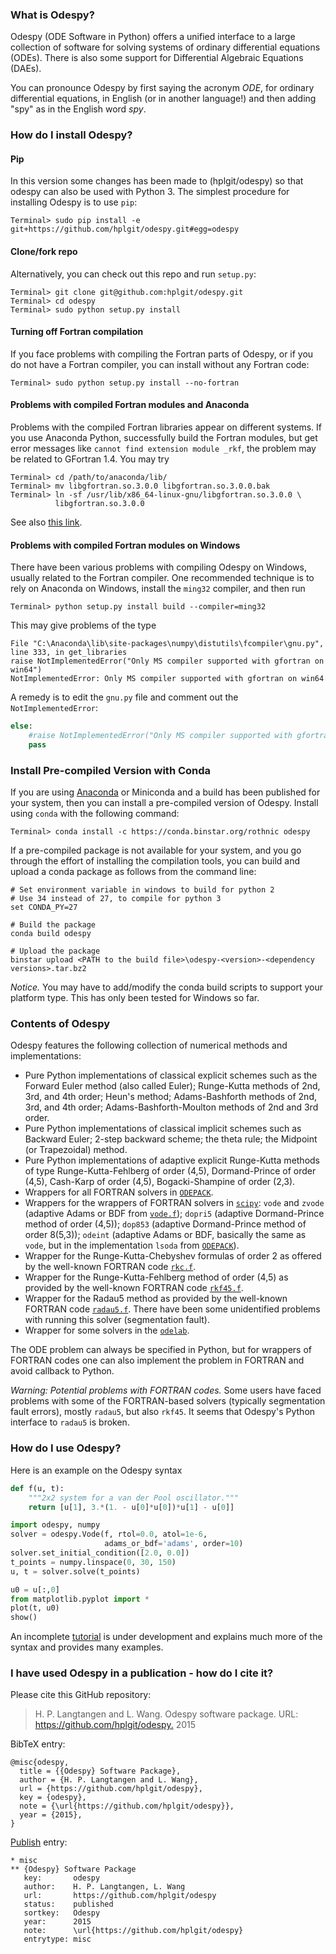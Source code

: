 ### What is Odespy?

Odespy (ODE Software in Python) offers a unified interface to a
large collection of software for solving systems of ordinary
differential equations (ODEs). There is also some support for
Differential Algebraic Equations (DAEs).

You can pronounce Odespy by first saying the acronym *ODE*, for
ordinary differential equations, in English (or in another language!)
and then adding "spy" as in the English word *spy*.

### How do I install Odespy?

#### Pip

In this version some changes has been made to (hplgit/odespy) so that odespy can also be used with Python 3.  The simplest procedure for
installing Odespy is to use `pip`:


```
Terminal> sudo pip install -e git+https://github.com/hplgit/odespy.git#egg=odespy
```

#### Clone/fork repo

Alternatively, you can check out this repo and run `setup.py`:


```
Terminal> git clone git@github.com:hplgit/odespy.git
Terminal> cd odespy
Terminal> sudo python setup.py install
```

#### Turning off Fortran compilation

If you face problems with compiling the Fortran parts of Odespy,
or if you do not have a Fortran compiler, you can install without
any Fortran code:


```
Terminal> sudo python setup.py install --no-fortran
```

#### Problems with compiled Fortran modules and Anaconda

Problems with the compiled Fortran libraries appear on different systems.
If you use Anaconda Python, successfully build the Fortran modules, but
get error messages like `cannot find extension module _rkf`, the problem
may be related to GFortran 1.4. You may try


```
Terminal> cd /path/to/anaconda/lib/
Terminal> mv libgfortran.so.3.0.0 libgfortran.so.3.0.0.bak
Terminal> ln -sf /usr/lib/x86_64-linux-gnu/libgfortran.so.3.0.0 \
          libgfortran.so.3.0.0
```

See also [this link](http://stackoverflow.com/questions/9628273/libgfortran-version-gfortran-1-4-not-found).

#### Problems with compiled Fortran modules on Windows

There have been various problems with compiling Odespy on Windows,
usually related to the Fortran compiler.
One recommended technique is to rely on Anaconda on Windows,
install the `ming32` compiler, and then run


```
Terminal> python setup.py install build --compiler=ming32
```

This may give problems of the type


```
File "C:\Anaconda\lib\site-packages\numpy\distutils\fcompiler\gnu.py",
line 333, in get_libraries
raise NotImplementedError("Only MS compiler supported with gfortran on win64")
NotImplementedError: Only MS compiler supported with gfortran on win64
```

A remedy is to edit the `gnu.py` file and comment out the
`NotImplementedError`:


```python
else:
    #raise NotImplementedError("Only MS compiler supported with gfortran on win64")
    pass
```

### Install Pre-compiled Version with Conda

If you are using [Anaconda](https://store.continuum.io/cshop/anaconda/) or Miniconda and a build has been published for your system, then you can install a pre-compiled version of Odespy. Install using `conda` with the following command:


```
Terminal> conda install -c https://conda.binstar.org/rothnic odespy
```

If a pre-compiled package is not available for your system, and you go
through the effort of installing the compilation tools, you can build
and upload a conda package as follows from the command line:


```shell
# Set environment variable in windows to build for python 2
# Use 34 instead of 27, to compile for python 3
set CONDA_PY=27

# Build the package
conda build odespy

# Upload the package
binstar upload <PATH to the build file>\odespy-<version>-<dependency versions>.tar.bz2
```

*Notice.* 
You may have to add/modify the conda build scripts to support your platform type. This has only been tested for Windows so far.




### Contents of Odespy

Odespy features the following collection of numerical methods and
implementations:

  * Pure Python implementations of classical explicit schemes such as
    the Forward Euler method (also called Euler);
    Runge-Kutta methods of 2nd, 3rd, and 4th order; Heun's method;
    Adams-Bashforth methods of 2nd, 3rd, and 4th order;
    Adams-Bashforth-Moulton methods of 2nd and 3rd order.
  * Pure Python implementations of classical implicit schemes such as
    Backward Euler; 2-step backward scheme; the theta rule;
    the Midpoint (or Trapezoidal) method.
  * Pure Python implementations of adaptive explicit Runge-Kutta
    methods of type Runge-Kutta-Fehlberg of order (4,5), Dormand-Prince
    of order (4,5), Cash-Karp of order (4,5), Bogacki-Shampine of order (2,3).
  * Wrappers for all FORTRAN solvers in [`ODEPACK`](http://www.netlib.org/odepack).
  * Wrappers for the wrappers of FORTRAN solvers in [`scipy`](http://www.scipy.org):
    `vode` and `zvode` (adaptive Adams or BDF from [`vode.f`](http://www.netlib.org/ode/vode.f));
    `dopri5` (adaptive Dormand-Prince method of order (4,5));
    `dop853` (adaptive Dormand-Prince method of order 8(5,3));
    `odeint` (adaptive Adams or BDF, basically the same as `vode`, but in the implementation `lsoda` from [`ODEPACK`](http://www.netlib.org/odepack/)).
  * Wrapper for the Runge-Kutta-Chebyshev formulas of order 2 as
    offered by the well-known FORTRAN code [`rkc.f`](http://www.netlib.org/ode/rkc.f).
  * Wrapper for the Runge-Kutta-Fehlberg method of
    order (4,5) as provided by the well-known FORTRAN code [`rkf45.f`](http://www.netlib.org/ode/rkf45.f).
  * Wrapper for the Radau5 method as provided by the well-known FORTRAN code
    [`radau5.f`](http://www.unige.ch/~hairer/prog/stiff/radau5.f).
    There have been some unidentified problems with running this solver (segmentation fault).
  * Wrapper for some solvers in the [`odelab`](https://github.com/olivierverdier/odelab).

The ODE problem can always be specified in Python, but for wrappers of
FORTRAN codes one can also implement the problem in FORTRAN and avoid
callback to Python.

*Warning: Potential problems with FORTRAN codes.* 
Some users have faced problems with some of the FORTRAN-based solvers
(typically segmentation fault errors), mostly `radau5`, but also `rkf45`.
It seems that Odespy's Python interface to `radau5` is broken.



### How do I use Odespy?

Here is an example on the Odespy syntax


```python
def f(u, t):
    """2x2 system for a van der Pool oscillator."""
    return [u[1], 3.*(1. - u[0]*u[0])*u[1] - u[0]]

import odespy, numpy
solver = odespy.Vode(f, rtol=0.0, atol=1e-6,
                     adams_or_bdf='adams', order=10)
solver.set_initial_condition([2.0, 0.0])
t_points = numpy.linspace(0, 30, 150)
u, t = solver.solve(t_points)

u0 = u[:,0]
from matplotlib.pyplot import *
plot(t, u0)
show()
```

An incomplete [tutorial](http://hplgit.github.io/odespy/doc/tutorial/html/index.html) is under
development and explains much more of the syntax and provides many
examples.

### I have used Odespy in a publication - how do I cite it?

Please cite this GitHub repository:

> H. P. Langtangen and L. Wang. Odespy software package.
> URL: <https://github.com/hplgit/odespy.> 2015



BibTeX entry:


```
@misc{odespy,
  title = {{Odespy} Software Package},
  author = {H. P. Langtangen and L. Wang},
  url = {https://github.com/hplgit/odespy},
  key = {odespy},
  note = {\url{https://github.com/hplgit/odespy}},
  year = {2015},
}
```

[Publish](https://bitbucket.org/logg/publish) entry:


```
* misc
** {Odespy} Software Package
   key:       odespy
   author:    H. P. Langtangen, L. Wang
   url:       https://github.com/hplgit/odespy
   status:    published
   sortkey:   Odespy
   year:      2015
   note:      \url{https://github.com/hplgit/odespy}
   entrytype: misc
```

